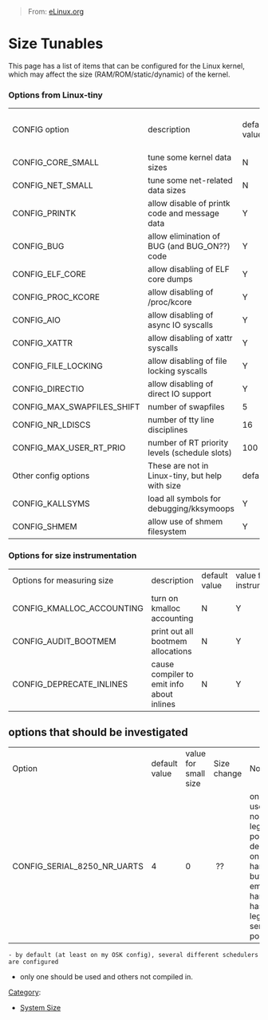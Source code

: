> From: [eLinux.org](http://eLinux.org/Size_Tunables "http://eLinux.org/Size_Tunables")


# Size Tunables



This page has a list of items that can be configured for the Linux
kernel, which may affect the size (RAM/ROM/static/dynamic) of the
kernel.



### Options from Linux-tiny

<table>
<tbody>
<tr class="odd">
<td align="left">CONFIG option</td>
<td align="left">description</td>
<td align="left">default value</td>
<td align="left">value for small size</td>
<td align="left">Size change (ARM)</td>
<td align="left">Notes</td>
</tr>
<tr class="even">
<td align="left">CONFIG_CORE_SMALL</td>
<td align="left">tune some kernel data sizes</td>
<td align="left">N</td>
<td align="left">Y</td>
<td align="left"> ??</td>
<td align="left">.</td>
</tr>
<tr class="odd">
<td align="left">CONFIG_NET_SMALL</td>
<td align="left">tune some net-related data sizes</td>
<td align="left">N</td>
<td align="left">Y</td>
<td align="left"> ??</td>
<td align="left">.</td>
</tr>
<tr class="even">
<td align="left">CONFIG_PRINTK</td>
<td align="left">allow disable of printk code and message data</td>
<td align="left">Y</td>
<td align="left">N</td>
<td align="left"> ??</td>
<td align="left">.</td>
</tr>
<tr class="odd">
<td align="left">CONFIG_BUG</td>
<td align="left">allow elimination of BUG (and BUG_ON??) code</td>
<td align="left">Y</td>
<td align="left">N</td>
<td align="left"> ??</td>
<td align="left">.</td>
</tr>
<tr class="even">
<td align="left">CONFIG_ELF_CORE</td>
<td align="left">allow disabling of ELF core dumps</td>
<td align="left">Y</td>
<td align="left">N</td>
<td align="left"> ??</td>
<td align="left">.</td>
</tr>
<tr class="odd">
<td align="left">CONFIG_PROC_KCORE</td>
<td align="left">allow disabling of /proc/kcore</td>
<td align="left">Y</td>
<td align="left">N</td>
<td align="left"> ??</td>
<td align="left">.</td>
</tr>
<tr class="even">
<td align="left">CONFIG_AIO</td>
<td align="left">allow disabling of async IO syscalls</td>
<td align="left">Y</td>
<td align="left">N</td>
<td align="left"> ??</td>
<td align="left">.</td>
</tr>
<tr class="odd">
<td align="left">CONFIG_XATTR</td>
<td align="left">allow disabling of xattr syscalls</td>
<td align="left">Y</td>
<td align="left">N</td>
<td align="left"> ??</td>
<td align="left">.</td>
</tr>
<tr class="even">
<td align="left">CONFIG_FILE_LOCKING</td>
<td align="left">allow disabling of file locking syscalls</td>
<td align="left">Y</td>
<td align="left">N</td>
<td align="left"> ??</td>
<td align="left">.</td>
</tr>
<tr class="odd">
<td align="left">CONFIG_DIRECTIO</td>
<td align="left">allow disabling of direct IO support</td>
<td align="left">Y</td>
<td align="left">N</td>
<td align="left"> ??</td>
<td align="left">.</td>
</tr>
<tr class="even">
<td align="left">CONFIG_MAX_SWAPFILES_SHIFT</td>
<td align="left">number of swapfiles</td>
<td align="left">5</td>
<td align="left">0</td>
<td align="left"> ??</td>
<td align="left">.</td>
</tr>
<tr class="odd">
<td align="left">CONFIG_NR_LDISCS</td>
<td align="left">number of tty line disciplines</td>
<td align="left">16</td>
<td align="left">2?</td>
<td align="left"> ??</td>
<td align="left">.</td>
</tr>
<tr class="even">
<td align="left">CONFIG_MAX_USER_RT_PRIO</td>
<td align="left">number of RT priority levels (schedule slots)</td>
<td align="left">100</td>
<td align="left">5?</td>
<td align="left"> ??</td>
<td align="left">.</td>
</tr>
<tr class="odd">
<td align="left">Other config options</td>
<td align="left">These are not in Linux-tiny, but help with size</td>
<td align="left">default</td>
<td align="left">small</td>
<td align="left">Size change (ARM)</td>
<td align="left">Notes</td>
</tr>
<tr class="even">
<td align="left">CONFIG_KALLSYMS</td>
<td align="left">load all symbols for debugging/kksymoops</td>
<td align="left">Y</td>
<td align="left">N</td>
<td align="left"> ??</td>
<td align="left">.</td>
</tr>
<tr class="odd">
<td align="left">CONFIG_SHMEM</td>
<td align="left">allow use of shmem filesystem</td>
<td align="left">Y</td>
<td align="left">N</td>
<td align="left"> ??</td>
<td align="left">.</td>
</tr>
</tbody>
</table>

### Options for size instrumentation

<table>
<tbody>
<tr class="odd">
<td align="left">Options for measuring size</td>
<td align="left">description</td>
<td align="left">default value</td>
<td align="left">value for instrumentation</td>
</tr>
<tr class="even">
<td align="left">CONFIG_KMALLOC_ACCOUNTING</td>
<td align="left">turn on kmalloc accounting</td>
<td align="left">N</td>
<td align="left">Y</td>
</tr>
<tr class="odd">
<td align="left">CONFIG_AUDIT_BOOTMEM</td>
<td align="left">print out all bootmem allocations</td>
<td align="left">N</td>
<td align="left">Y</td>
</tr>
<tr class="even">
<td align="left">CONFIG_DEPRECATE_INLINES</td>
<td align="left">cause compiler to emit info about inlines</td>
<td align="left">N</td>
<td align="left">Y</td>
</tr>
</tbody>
</table>

## options that should be investigated

<table>
<tbody>
<tr class="odd">
<td align="left">Option</td>
<td align="left">default value</td>
<td align="left">value for small size</td>
<td align="left">Size change</td>
<td align="left">Notes</td>
</tr>
<tr class="even">
<td align="left">CONFIG_SERIAL_8250_NR_UARTS</td>
<td align="left">4</td>
<td align="left">0</td>
<td align="left"> ??</td>
<td align="left">only useful for non-legacy ports, depends on hardware, but most embedded hardware has only legacy serial ports</td>
</tr>
</tbody>
</table>

    - by default (at least on my OSK config), several different schedulers are configured

-   only one should be used and others not compiled in.


[Category](http://eLinux.org/Special:Categories "Special:Categories"):

-   [System Size](http://eLinux.org/Category:System_Size "Category:System Size")

